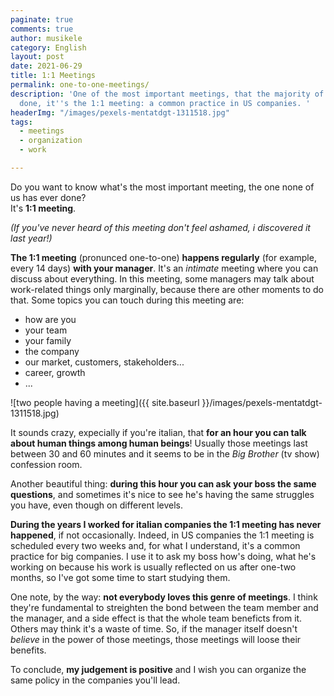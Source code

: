 ```yaml
---
paginate: true
comments: true
author: musikele
category: English
layout: post
date: 2021-06-29
title: 1:1 Meetings
permalink: one-to-one-meetings/
description: 'One of the most important meetings, that the majority of us has never
  done, it''s the 1:1 meeting: a common practice in US companies. '
headerImg: "/images/pexels-mentatdgt-1311518.jpg"
tags:
  - meetings
  - organization
  - work

---
```

Do you want to know what's the most important meeting, the one none of us has ever done?   
It's **1:1 meeting**. 

_(If you've never heard of this meeting don't feel ashamed, i discovered it last year!)_

**The 1:1 meeting** (pronunced one-to-one) **happens regularly** (for example, every 14 days) **with your manager**. It's an _intimate_ meeting where you can discuss about everything. In this meeting, some managers may talk about work-related things only marginally, because there are other moments to do that. Some topics you can touch during this meeting are: 

* how are you
* your team
* your family
* the company
* our market, customers, stakeholders... 
* career, growth
* ...

![two people having a meeting]({{ site.baseurl }}/images/pexels-mentatdgt-1311518.jpg)

It sounds crazy, expecially if you're italian, that **for an hour you can talk about human things among human beings**! Usually those meetings last between 30 and 60 minutes and it seems to be in the _Big Brother_ (tv show) confession room. 

Another beautiful thing: **during this hour you can ask your boss the same questions**, and sometimes it's nice to see he's having the same struggles you have, even though on different levels.

**During the years I worked for italian companies the 1:1 meeting has never happened**, if not occasionally. Indeed, in US companies the 1:1 meeting is scheduled every two weeks and, for what I understand, it's a common practice for big companies. I use it to ask my boss how's doing, what he's working on because his work is usually reflected on us after one-two months, so I've got some time to start studying them.

One note, by the way: **not everybody loves this genre of meetings**. I think they're fundamental to streighten the bond between the team member and the manager, and a side effect is that the whole team beneficts from it. Others may think it's a waste of time. So, if the manager itself doesn't _believe_ in the power of those meetings, those meetings will loose their benefits. 

To conclude, **my judgement is positive** and I wish you can organize the same policy in the companies you'll lead.
